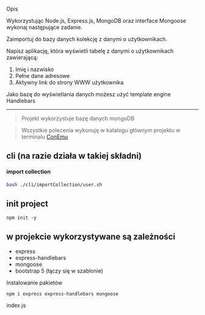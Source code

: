 Opis

Wykorzystując Node.js, Express.js, MongoDB oraz interface Mongoose wykonaj następujące zadanie.

Zaimportuj do bazy danych kolekcję z danymi o użytkownikach.

Napisz aplikację, która wyświetli tabelę z danymi o użytkownikach zawierającą:

1. Imię i nazwisko
2. Pełne dane adresowe
3. Aktywny link do strony WWW użytkownika

Jako bazę do wyświetlania danych możesz użyć template engine Handlebars

---

> Projekt wykorzystuje bazę danych mongoDB

> Wszystkie polecenia wykonuję w katalogu głównym projektu w terminalu [ConEmu](https://conemu.github.io/)

## cli (na razie działa w takiej składni)

#### import collection

```bash
bash ./cli/importCollection/user.sh
```

## init project

```
npm init -y
```

## w projekcie wykorzystywane są zależności

- express
- express-handlebars
- mongoose
- bootstrap 5 (łączy się w szablonie)

Instalowanie pakietów

```
npm i express express-handlebars mongoose
```

index.js

```

```
